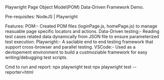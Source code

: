 Playwright Page Object Model(POM) Data-Driven Framework Demo.

Pre-requisites: 
          NodeJS | Playwright

Features: 
 POM:- Created POM files (loginPage.js, homePage.js) to manage reasuable page specific locators and actions.
 Data-Driven testing:- Reading test cases related data dynamically from JSON file to ensure parameterized test execution.
 Playwright:- A saclable end to end testing framework that support cross-browser and parallel testing.
 VSCode:- Used as a devlopement environment to build a custmoziable framework for easy writing/debugging test scripts.
          
Cmd to run and report: 
          npx playwright test
          npx playwright test --reporter=html

          
